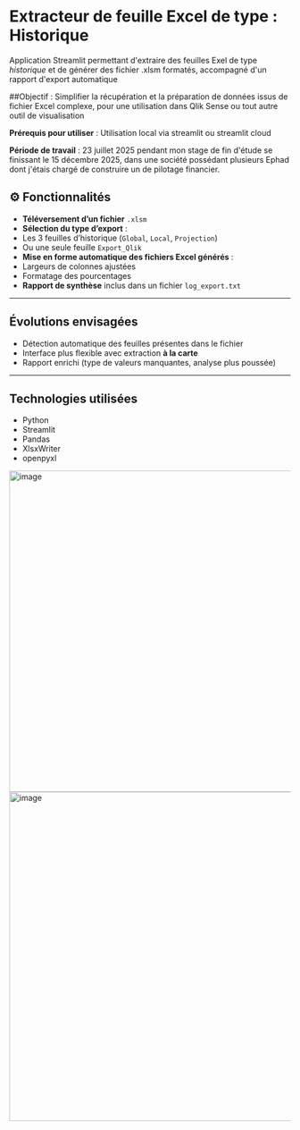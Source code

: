 # Extracteur de feuille Excel de type :  Historique
Application Streamlit permettant d'extraire des feuilles Exel de type *historique* et de générer des fichier .xlsm formatés, accompagné d'un rapport d'export automatique 


##Objectif : Simplifier la récupération et la préparation de données issus de fichier Excel complexe, pour une utilisation dans Qlik Sense ou tout autre outil de visualisation


**Prérequis pour utiliser** : Utilisation local via streamlit ou streamlit cloud



**Période de travail** : 23 juillet 2025 pendant mon stage de fin d'étude se finissant le 15 décembre 2025, dans une société possédant plusieurs Ephad dont j'étais chargé de construire un de pilotage financier. 





## ⚙ Fonctionnalités

-  **Téléversement d’un fichier** `.xlsm`
-  **Sélection du type d’export** :
  - Les 3 feuilles d’historique (`Global`, `Local`, `Projection`)
  - Ou une seule feuille `Export_Qlik`
-  **Mise en forme automatique des fichiers Excel générés** :
  - Largeurs de colonnes ajustées
  - Formatage des pourcentages
- **Rapport de synthèse** inclus dans un fichier `log_export.txt`

---

##  Évolutions envisagées

- Détection automatique des feuilles présentes dans le fichier
- Interface plus flexible avec extraction **à la carte**
- Rapport enrichi (type de valeurs manquantes, analyse plus poussée)

---

##  Technologies utilisées

- Python
- Streamlit
- Pandas
- XlsxWriter
- openpyxl



<img width="1126" height="575" alt="image" src="https://github.com/user-attachments/assets/411c894a-daa1-48b1-9648-1580708ac000" />



<img width="1118" height="589" alt="image" src="https://github.com/user-attachments/assets/a9e263a8-132b-418a-9a0d-62c548e5fcc0" />
